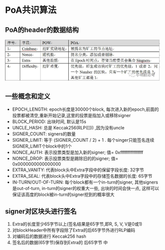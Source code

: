 # PoA共识算法

## PoA的header的数据结构
![PoA数据结构](imgs/PoA数据结构.jpg)

## 一些概念和定义
* EPOCH_LENGTH: epoch长度是30000个block, 每次进入新的epoch,前面的投票都被清空,重新开始记录,这里的投票是指加入或移除signer
* BLOCK_PERIOD: 出块时间, 默认是15s
* UNCLE_HASH: 总是 Keccak256(RLP([])) ,因为没有uncle
* SIGNER_COUNT: signers的数量
* SIGNER_LIMIT:  等于 (SIGNER_COUNT / 2) + 1 . 每个singer只能签名连续SIGNER_LIMIT个block中的1个
* NONCE_AUTH: 表示投票类型是加入新的signer; 值= 0xffffffffffffffff
* NONCE_DROP:  表示投票类型是踢除旧的的signer; 值= 0x0000000000000000
* EXTRA_VANITY:  代表block头中Extra字段中的保留字段长度: 32字节
* EXTRA_SEAL: 代表block头中Extra字段中的存储签名数据的长度: 65字节
* IN-TURN/OUT-OF-TURN: 每个block都有一个in-turn的signer, 其他signers是out-of-turn, in-turn的signer的权重大一些, 出块的时间会快一点, 这样可以保证该高度的block被in-turn的signer挖到的概率很大

## signer对区块头进行签名
1. Extra的长度至少65字节以上(签名结果是65字节,即R, S, V, V是0或1)
2. 对blockHeader中所有字段除了Extra的后65字节外进行RLP编码
3. 对编码后的数据进行 Keccak256 hash
4. 签名后的数据(65字节)保存到Extra的 后65字节 中
